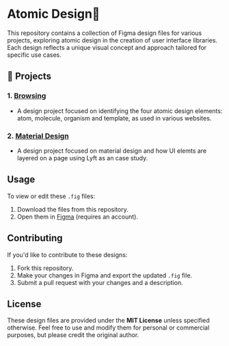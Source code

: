 # Atomic Design🚀

This repository contains a collection of Figma design files for various projects, exploring atomic design in the creation of user interface libraries. Each design reflects a unique visual concept and approach tailored for specific use cases.

## 🌟 Projects

### 1. [**Browsing**](https://github.com/nyunja/atomic-design/blob/main/Paul_John_Browsing_01162025_V1.fig)
   - A design project focused on identifying the four atomic design elements: atom, molecule, organism and template, as used in various websites.

### 2. [**Material Design**](https://github.com/nyunja/atomic-design/blob/main/Paul_John_MaterialDesign_01162025_V1.fig)
   - A design project focused on material design and how UI elemts are layered on a page using Lyft as an case study.

## Usage

To view or edit these `.fig` files:

1. Download the files from this repository.
2. Open them in [Figma](https://www.figma.com/) (requires an account).

## Contributing

If you'd like to contribute to these designs:

1. Fork this repository.
2. Make your changes in Figma and export the updated `.fig` file.
3. Submit a pull request with your changes and a description.

## License

These design files are provided under the **MIT License** unless specified otherwise. Feel free to use and modify them for personal or commercial purposes, but please credit the original author.